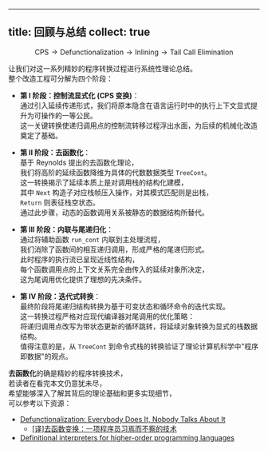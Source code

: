 
---
title: 回顾与总结
collect: true
---

$$ \text{CPS} \to \text{Defunctionalization} \to \text{Inlining} \to \text{Tail Call Elimination} $$

让我们对这一系列精妙的程序转换过程进行系统性理论总结。  
整个改造工程可分解为四个阶段：

- **第 Ⅰ 阶段：控制流显式化 (CPS 变换)**：  
  通过引入延续传递形式，我们将原本隐含在语言运行时中的执行上下文显式提升为可操作的一等公民。  
  这一关键转换使递归调用点的控制流转移过程浮出水面，为后续的机械化改造奠定了基础。

- **第 Ⅱ 阶段：去函数化**：  
  基于 Reynolds 提出的去函数化理论，  
  我们将高阶的延续函数降维为具体的代数数据类型 `TreeCont`。  
  这一转换揭示了延续本质上是对调用栈的结构化建模，  
  其中 `Next` 构造子对应栈帧压入操作，对其模式匹配则是出栈，  
  `Return` 则表征栈空状态。  
  通过此步骤，动态的函数调用关系被静态的数据结构所替代。

- **第 Ⅲ 阶段：内联与尾递归化**：  
  通过将辅助函数 `run_cont` 内联到主处理流程，  
  我们消除了函数间的相互递归调用，形成严格的尾递归形式。  
  此时程序的执行流已呈现近线性结构，  
  每个函数调用点的上下文关系完全由传入的延续对象所决定，  
  这为尾调用优化提供了理想的先决条件。

- **第 Ⅳ 阶段：迭代式转换**：  
  最终阶段将尾递归结构转换为基于可变状态和循环命令的迭代实现。  
  这一转换过程严格对应现代编译器对尾调用的优化策略：  
  将递归调用点改写为带状态更新的循环跳转，将延续对象转换为显式的栈数据结构。  
  值得注意的是，从 `TreeCont` 到命令式栈的转换验证了理论计算机科学中"程序即数据"的观点。

**去函数化**的确是精妙的程序转换技术，  
若读者在看完本文仍意犹未尽，  
希望能够深入了解其背后的理论基础和更多实现细节，  
可以参考以下资源：

- [Defunctionalization: Everybody Does It, Nobody Talks About It](https://blog.sigplan.org/2019/12/30/defunctionalization-everybody-does-it-nobody-talks-about-it/)
  - [[译]去函数变换：一项程序员习焉而不察的技术](https://zhuanlan.zhihu.com/p/1936586173591032199)
- [Definitional interpreters for higher-order programming languages](https://dl.acm.org/doi/10.1145/800194.805852)